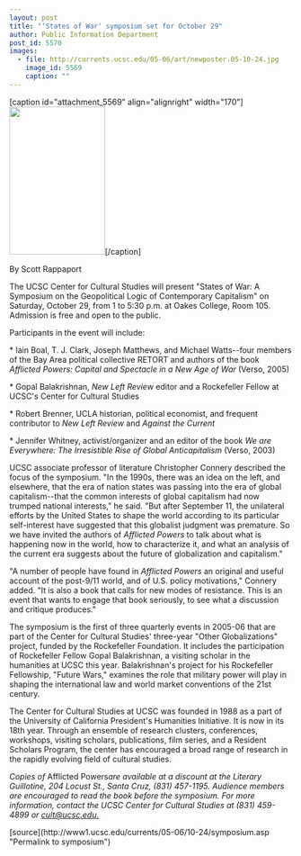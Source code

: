 ```yaml
---
layout: post
title: "'States of War' symposium set for October 29"
author: Public Information Department
post_id: 5570
images:
  - file: http://currents.ucsc.edu/05-06/art/newposter.05-10-24.jpg
    image_id: 5569
    caption: ""
---
```


[caption id="attachment_5569" align="alignright" width="170"]<a href="http://localhost/mysite/wp-content/uploads/2005/10/newposter.05-10-24.jpg"><img class="size-full wp-image-5569" src="http://localhost/mysite/wp-content/uploads/2005/10/newposter.05-10-24.jpg" alt="" width="170" height="263" /></a>[/caption]
<a name="content" id="content"></a>
<p>
  By Scott Rappaport
</p>
<p>
  The UCSC Center for Cultural Studies will present "States of War: A Symposium on the Geopolitical Logic of Contemporary Capitalism" on Saturday, October 29, from 1 to 5:30 p.m. at Oakes College, Room 105. Admission is free and open to the public.
</p>
<p>
  Participants in the event will include:
</p>
<p>
  * Iain Boal, T. J. Clark, Joseph Matthews, and Michael Watts--four members of the Bay Area political collective RETORT and authors of the book <i>Afflicted Powers: Capital and Spectacle in a New Age of War</i> (Verso, 2005)
</p>
<p>
  * Gopal Balakrishnan, <i>New Left Review</i> editor and a Rockefeller Fellow at UCSC's Center for Cultural Studies
</p>
<p>
  * Robert Brenner, UCLA historian, political economist, and frequent contributor to <i>New Left Review</i> and <i>Against the Current</i>
</p>
<p>
  * Jennifer Whitney, activist/organizer and an editor of the book <i>We are Everywhere: The Irresistible Rise of Global Anticapitalism</i> (Verso, 2003)
</p>
<p>
  UCSC associate professor of literature Christopher Connery described the focus of the symposium. "In the 1990s, there was an idea on the left, and elsewhere, that the era of nation states was passing into the era of global capitalism--that the common interests of global capitalism had now trumped national interests," he said. "But after September 11, the unilateral efforts by the United States to shape the world according to its particular self-interest have suggested that this globalist judgment was premature. So we have invited the authors of <i>Afflicted Powers</i> to talk about what is happening now in the world, how to characterize it, and what an analysis of the current era suggests about the future of globalization and capitalism."
</p>
<p>
  "A number of people have found in <i>Afflicted Powers</i> an original and useful account of the post-9/11 world, and of U.S. policy motivations," Connery added. "It is also a book that calls for new modes of resistance. This is an event that wants to engage that book seriously, to see what a discussion and critique produces."
</p>
<p>
  The symposium is the first of three quarterly events in 2005-06 that are part of the Center for Cultural Studies' three-year "Other Globalizations" project, funded by the Rockefeller Foundation. It includes the participation of Rockefeller Fellow Gopal Balakrishnan, a visiting scholar in the humanities at UCSC this year. Balakrishnan's project for his Rockefeller Fellowship, "Future Wars," examines the role that military power will play in shaping the international law and world market conventions of the 21st century.
</p>
<p>
  The Center for Cultural Studies at UCSC was founded in 1988 as a part of the University of California President's Humanities Initiative. It is now in its 18th year. Through an ensemble of research clusters, conferences, workshops, visiting scholars, publications, film series, and a Resident Scholars Program, the center has encouraged a broad range of research in the rapidly evolving field of cultural studies.
</p>
<p>
  <i>Copies of</i> Afflicted Powers<i>are available at a discount at the Literary Guillotine, 204 Locust St., Santa Cruz, (831) 457-1195. Audience members are encouraged to read the book before the symposium. For more information, contact the UCSC Center for Cultural Studies at (831) 459-4899 or <a href="mailto:cult@ucsc.edu">cult@ucsc.edu.</a></i>
</p>
<form>
  <input name="t1" size="-1" type="hidden">
</form>




</p>
[source](http://www1.ucsc.edu/currents/05-06/10-24/symposium.asp "Permalink to symposium")
